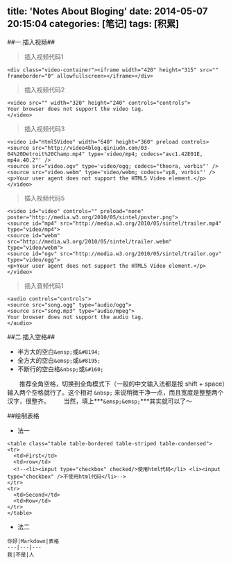 title: 'Notes About Bloging'
date: 2014-05-07 20:15:04
categories: [笔记]
tags: [积累]
---
<!--more-->
##一.插入视频##
>插入视频代码1



    <div class="video-container"><iframe width="420" height="315" src="" frameborder="0" allowfullscreen></iframe></div>

>插入视频代码2


    <video src="" width="320" height="240" controls="controls">
	Your browser does not support the video tag.
	</video>

>插入视频代码3


    <video id="Html5Video" width="640" height="360" preload controls>
    <source src="http://video4blog.qiniudn.com/03-04%20Detroit%20Champ.mp4" type='video/mp4; codecs="avc1.42E01E, mp4a.40.2"' />
    <source src="video.ogv" type='video/ogg; codecs="theora, vorbis"' />
    <source src="video.webm" type='video/webm; codecs="vp8, vorbis"' />
    <p>Your user agent does not support the HTML5 Video element.</p>
    </video>

>插入视频代码5


    <video id="video" controls="" preload="none" poster="http://media.w3.org/2010/05/sintel/poster.png">
    <source id="mp4" src="http://media.w3.org/2010/05/sintel/trailer.mp4" type="video/mp4">
    <source id="webm" src="http://media.w3.org/2010/05/sintel/trailer.webm" type="video/webm">
    <source id="ogv" src="http://media.w3.org/2010/05/sintel/trailer.ogv" type="video/ogg">
    <p>Your user agent does not support the HTML5 Video element.</p>
    </video>

>插入音频代码1

	<audio controls="controls">
  	<source src="song.ogg" type="audio/ogg">
  	<source src="song.mp3" type="audio/mpeg">
	Your browser does not support the audio tag.
	</audio>


##二.插入空格##
- 半方大的空白`&ensp;`或`&#8194;`
- 全方大的空白`&emsp;`或`&#8195;`
- 不断行的空白格`&nbsp;`或`&#160;`



&emsp;&emsp;推荐全角空格，切换到全角模式下（一般的中文输入法都是按 shift + space）输入两个空格就行了。这个相对 `&nbsp;` 来说稍微干净一点，而且宽度是整整两个汉字，很整齐。
&emsp;&emsp;当然，填上***`&emsp;&emsp;`***其实就可以了～


##绘制表格
* 法一

```
<table class="table table-bordered table-striped table-condensed">
<tr>
  <td>First</td>
  <td>row</td>
  ﻿﻿<!--<li><input type="checkbox" checked/>使用html代码</li> <li><input type="checkbox" />不使用html代码</li>-->
</tr>
<tr>
  <td>Second</td>
  <td>Row</td>
</tr>
</table>
```

* 法二

```
你好|Markdown|表格
---|---|---
我|不是|人
```